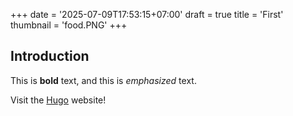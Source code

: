 +++
date = '2025-07-09T17:53:15+07:00'
draft = true
title = 'First'
thumbnail =  'food.PNG'
+++

## Introduction

This is **bold** text, and this is *emphasized* text.

Visit the [Hugo](https://gohugo.io) website!